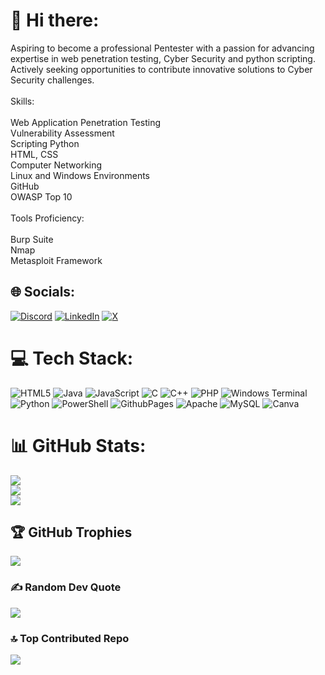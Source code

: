 # 💫 Hi there:
Aspiring to become a professional Pentester with a passion for advancing expertise in web penetration testing, Cyber Security and python scripting. Actively seeking opportunities to contribute innovative solutions to Cyber Security challenges.<br><br> Skills:<br><br>Web Application Penetration Testing<br>Vulnerability Assessment<br>Scripting Python <br>HTML, CSS<br>Computer Networking<br>Linux and Windows Environments<br>GitHub<br>OWASP Top 10<br><br>Tools Proficiency:<br><br>Burp Suite<br>Nmap<br>Metasploit Framework


## 🌐 Socials:
[![Discord](https://img.shields.io/badge/Discord-%237289DA.svg?logo=discord&logoColor=white)](https://discord.gg/PRZD7aGA) [![LinkedIn](https://img.shields.io/badge/LinkedIn-%230077B5.svg?logo=linkedin&logoColor=white)](https://linkedin.com/in/https://www.linkedin.com/in/hari0msingh) [![X](https://img.shields.io/badge/X-black.svg?logo=X&logoColor=white)](https://x.com/Hari0mSingh22) 

# 💻 Tech Stack:
![HTML5](https://img.shields.io/badge/html5-%23E34F26.svg?style=flat-square&logo=html5&logoColor=white) ![Java](https://img.shields.io/badge/java-%23ED8B00.svg?style=flat-square&logo=openjdk&logoColor=white) ![JavaScript](https://img.shields.io/badge/javascript-%23323330.svg?style=flat-square&logo=javascript&logoColor=%23F7DF1E) ![C](https://img.shields.io/badge/c-%2300599C.svg?style=flat-square&logo=c&logoColor=white) ![C++](https://img.shields.io/badge/c++-%2300599C.svg?style=flat-square&logo=c%2B%2B&logoColor=white) ![PHP](https://img.shields.io/badge/php-%23777BB4.svg?style=flat-square&logo=php&logoColor=white) ![Windows Terminal](https://img.shields.io/badge/Windows%20Terminal-%234D4D4D.svg?style=flat-square&logo=windows-terminal&logoColor=white) ![Python](https://img.shields.io/badge/python-3670A0?style=flat-square&logo=python&logoColor=ffdd54) ![PowerShell](https://img.shields.io/badge/PowerShell-%235391FE.svg?style=flat-square&logo=powershell&logoColor=white) ![GithubPages](https://img.shields.io/badge/github%20pages-121013?style=flat-square&logo=github&logoColor=white) ![Apache](https://img.shields.io/badge/apache-%23D42029.svg?style=flat-square&logo=apache&logoColor=white) ![MySQL](https://img.shields.io/badge/mysql-4479A1.svg?style=flat-square&logo=mysql&logoColor=white) ![Canva](https://img.shields.io/badge/Canva-%2300C4CC.svg?style=flat-square&logo=Canva&logoColor=white)
# 📊 GitHub Stats:
![](https://github-readme-stats.vercel.app/api?username=Hari0mSingh&theme=radical&hide_border=false&include_all_commits=true&count_private=false)<br/>
![](https://github-readme-streak-stats.herokuapp.com/?user=Hari0mSingh&theme=radical&hide_border=false)<br/>
![](https://github-readme-stats.vercel.app/api/top-langs/?username=Hari0mSingh&theme=radical&hide_border=false&include_all_commits=true&count_private=false&layout=compact)

## 🏆 GitHub Trophies
![](https://github-profile-trophy.vercel.app/?username=Hari0mSingh&theme=radical&no-frame=false&no-bg=false&margin-w=4)

### ✍️ Random Dev Quote
![](https://quotes-github-readme.vercel.app/api?type=horizontal&theme=radical)

### 🔝 Top Contributed Repo
![](https://github-contributor-stats.vercel.app/api?username=Hari0mSingh&limit=5&theme=radical&combine_all_yearly_contributions=true)

<!-- Proudly created with GPRM ( https://gprm.itsvg.in ) -->
